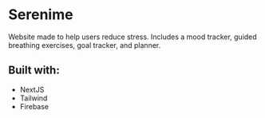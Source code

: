 # Serenime

Website made to help users reduce stress. Includes a mood tracker, guided breathing exercises, goal tracker, and planner.

## Built with:

- NextJS
- Tailwind
- Firebase

